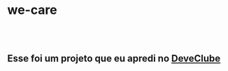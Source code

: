 <h1>we-care</h2>
<br>
<br>
<h2>Esse foi um projeto que eu apredi no <a href="https://rodolfomori.com.br/devclub">DeveClube</a></h2>
